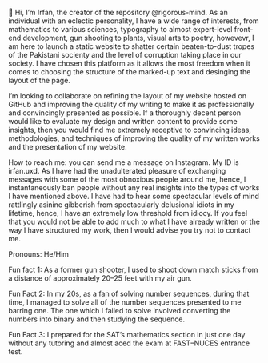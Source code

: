 👋 Hi, I’m Irfan, the creator of the repository @rigorous-mind. As an individual with an eclectic personality, I have a wide range of interests, from mathematics to various sciences, typography to almost expert-level front-end development, gun shooting to plants, visual arts to poetry, howevevr, I am here to launch a static website to shatter certain beaten-to-dust tropes of the Pakistani socienty and the level of corruption taking place in our society. I have chosen this platform as it allows the most freedom when it comes to choosing the structure of the marked-up text and desinging the layout of the page.

I’m looking to collaborate on refining the layout of my website hosted on GitHub and improving the quality of my writing to make it as professionally and convincingly presented as possible. If a thoroughly decent person would like to evaluate my design and written content to provide some insights, then you would find me extremely receptive to convincing ideas, methodologies, and techniques of improving the quality of my written works and the presentation of my website.

How to reach me: you can send me a message on Instagram. My ID is irfan.uxd. As I have had the unadulterated pleasure of exchanging messages with some of the most obnoxious people around me, hence, I instantaneously ban people without any real insights into the types of works I have mentioned above. I have had to hear some spectacular levels of mind rattlingly asinine gibberish from spectacularly delusional idiots in my lifetime, hence, I have an extremely low threshold from idiocy. If you feel that you would not be able to add much to what I have already written or the way I have structured my work, then I would advise you try not to contact me.

Pronouns: He/Him

Fun fact 1: As a former gun shooter, I used to shoot down match sticks from a distance of approximately 20–25 feet with my air gun.

Fun Fact 2: In my 20s, as a fan of solving number sequences, during that time, I managed to solve all of the number sequences presented to me barring one. The one which I failed to solve involved converting the numbers into binary and then studying the sequence.

Fun Fact 3: I prepared for the SAT’s mathematics section in just one day without any tutoring and almost aced the exam at FAST–NUCES entrance test.

